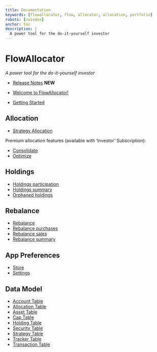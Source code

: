 ```yaml
---
title: Documentation
keywords: [flowallocator, flow, allocator, allocation, portfolio]
robots: [noindex]
anchor: toc
description: |
  A power tool for the do-it-yourself investor
---
```


# FlowAllocator

_A power tool for the do-it-yourself investor_

* [Release Notes](releaseNotes) **NEW**

* [Welcome to FlowAllocator!](welcome)
* [Getting Started](gettingStarted)

## Allocation

* [Strategy Allocation](strategyAllocation)

Premium allocation features (available with ‘Investor’ Subscription):

* [Consolidate](consolidate)
* [Optimize](optimize)

## Holdings

* [Holdings participation](holdingsParticipation)
* [Holdings summary](holdingsSummary)
* [Orphaned holdings](orphanedHoldings)

## Rebalance

* [Rebalance](rebalance)
* [Rebalance purchases](rebalancePurchases)
* [Rebalance sales](rebalanceSales)
* [Rebalance summary](rebalanceSummary)

## App Preferences

* [Store](settingsStore)
* [Settings](settingsGeneral)

## Data Model

* [Account Table ](../shared/account)
* [Allocation Table](../shared/strategy_allocation)
* [Asset Table](../shared/asset)
* [Cap Table](../shared/account_cap)
* [Holding Table](../shared/account_holding)
* [Security Table](../shared/security)
* [Strategy Table](../shared/strategy)
* [Tracker Table](../shared/index_tracker)
* [Transaction Table](../shared/transaction)

























